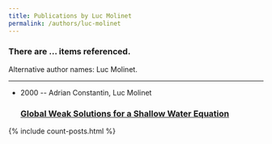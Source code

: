 ```yaml
---
title: Publications by Luc Molinet
permalink: /authors/luc-molinet
---
```


<h3 id="number-posts">There are ... items referenced.</h3>
<p id='info-authors'>Alternative author names: Luc Molinet.</p>
<hr />
<ul class="post-list">
<li><span class='post-meta'>2000 -- Adrian Constantin, Luc Molinet</span><h3><a class='post-link' href="{{ site.baseurl }}/global-weak-solutions-for-a-shallow-water-equation">Global Weak Solutions for a Shallow Water Equation</a></h3></li>

</ul>
{% include count-posts.html %}
